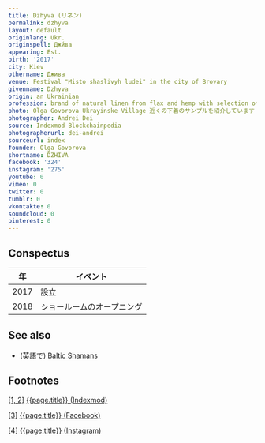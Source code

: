```yaml
---
title: Dzhyva (リネン)
permalink: dzhyva
layout: default
originlang: Ukr.
originspell: Джи́ва
appearing: Est.
birth: '2017'
city: Kiev
othername: Джива
venue: Festival "Misto shaslivyh ludei" in the city of Brovary
givenname: Dzhyva
origin: an Ukrainian
profession: brand of natural linen from flax and hemp with selection of old signs and patterns as a charm or amulet
photo: Olga Govorova Ukrayinske Village 近くの下着のサンプルを紹介しています
photographer: Andrei Dei
source: Indexmod Blockchainpedia
photographerurl: dei-andrei
sourceurl: index
founder: Olga Govorova
shortname: DZHIVA
facebook: '324'
instagram: '275'
youtube: 0
vimeo: 0
twitter: 0
tumblr: 0
vkontakte: 0
soundcloud: 0
pinterest: 0
---
```


## Conspectus

|年|イベント|
|-|-|
|2017|設立|
|2018|ショールームのオープニング|


## See also

+ (英語で) [Baltic Shamans](baltic-shamans)


## Footnotes

[[1, 2]](#a1) <span id="f1"></span> [{{page.title}} (Indexmod)](index)

[[3]](#a3) <span id="f3"></span> [{{page.title}} (Facebook)](https://www.facebook.com/pg/dzhyvalinen/about/?ref=page_internal)

[[4]](#a4) <span id="f4"></span> [{{page.title}} (Instagram)](https://www.instagram.com/dzhyva_linen/)
